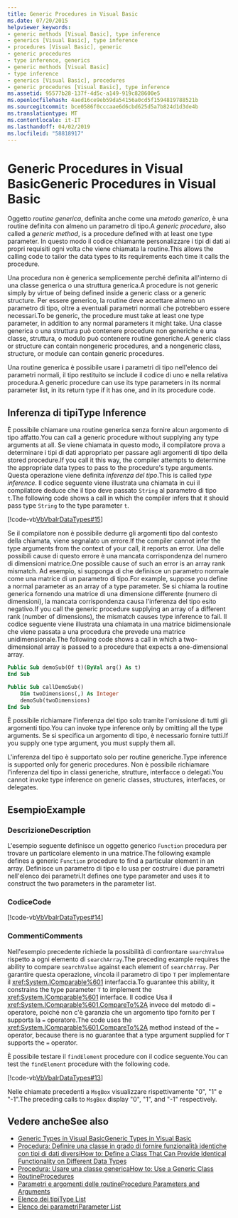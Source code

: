 ```yaml
---
title: Generic Procedures in Visual Basic
ms.date: 07/20/2015
helpviewer_keywords:
- generic methods [Visual Basic], type inference
- generics [Visual Basic], type inference
- procedures [Visual Basic], generic
- generic procedures
- type inference, generics
- generic methods [Visual Basic]
- type inference
- generics [Visual Basic], procedures
- generic procedures [Visual Basic], type inference
ms.assetid: 95577b28-137f-4d5c-a149-919c828600e5
ms.openlocfilehash: 4aed16ce9eb59da54156a0cd5f1594819788521b
ms.sourcegitcommit: bce0586f0cccaae6d6cbd625d5a7b824d1d3de4b
ms.translationtype: MT
ms.contentlocale: it-IT
ms.lasthandoff: 04/02/2019
ms.locfileid: "58818917"
---
```

# <a name="generic-procedures-in-visual-basic"></a><span data-ttu-id="0fe05-102">Generic Procedures in Visual Basic</span><span class="sxs-lookup"><span data-stu-id="0fe05-102">Generic Procedures in Visual Basic</span></span>
<span data-ttu-id="0fe05-103">Oggetto *routine generica*, definita anche come una *metodo generico*, è una routine definita con almeno un parametro di tipo.</span><span class="sxs-lookup"><span data-stu-id="0fe05-103">A *generic procedure*, also called a *generic method*, is a procedure defined with at least one type parameter.</span></span> <span data-ttu-id="0fe05-104">In questo modo il codice chiamante personalizzare i tipi di dati ai propri requisiti ogni volta che viene chiamata la routine.</span><span class="sxs-lookup"><span data-stu-id="0fe05-104">This allows the calling code to tailor the data types to its requirements each time it calls the procedure.</span></span>  
  
 <span data-ttu-id="0fe05-105">Una procedura non è generica semplicemente perché definita all'interno di una classe generica o una struttura generica.</span><span class="sxs-lookup"><span data-stu-id="0fe05-105">A procedure is not generic simply by virtue of being defined inside a generic class or a generic structure.</span></span> <span data-ttu-id="0fe05-106">Per essere generico, la routine deve accettare almeno un parametro di tipo, oltre a eventuali parametri normali che potrebbero essere necessari.</span><span class="sxs-lookup"><span data-stu-id="0fe05-106">To be generic, the procedure must take at least one type parameter, in addition to any normal parameters it might take.</span></span> <span data-ttu-id="0fe05-107">Una classe generica o una struttura può contenere procedure non generiche e una classe, struttura, o modulo può contenere routine generiche.</span><span class="sxs-lookup"><span data-stu-id="0fe05-107">A generic class or structure can contain nongeneric procedures, and a nongeneric class, structure, or module can contain generic procedures.</span></span>  
  
 <span data-ttu-id="0fe05-108">Una routine generica è possibile usare i parametri di tipo nell'elenco dei parametri normali, il tipo restituito se include il codice di uno e nella relativa procedura.</span><span class="sxs-lookup"><span data-stu-id="0fe05-108">A generic procedure can use its type parameters in its normal parameter list, in its return type if it has one, and in its procedure code.</span></span>  
  
## <a name="type-inference"></a><span data-ttu-id="0fe05-109">Inferenza di tipi</span><span class="sxs-lookup"><span data-stu-id="0fe05-109">Type Inference</span></span>  
 <span data-ttu-id="0fe05-110">È possibile chiamare una routine generica senza fornire alcun argomento di tipo affatto.</span><span class="sxs-lookup"><span data-stu-id="0fe05-110">You can call a generic procedure without supplying any type arguments at all.</span></span> <span data-ttu-id="0fe05-111">Se viene chiamata in questo modo, il compilatore prova a determinare i tipi di dati appropriato per passare agli argomenti di tipo della stored procedure.</span><span class="sxs-lookup"><span data-stu-id="0fe05-111">If you call it this way, the compiler attempts to determine the appropriate data types to pass to the procedure's type arguments.</span></span> <span data-ttu-id="0fe05-112">Questa operazione viene definita *inferenza del tipo*.</span><span class="sxs-lookup"><span data-stu-id="0fe05-112">This is called *type inference*.</span></span> <span data-ttu-id="0fe05-113">Il codice seguente viene illustrata una chiamata in cui il compilatore deduce che il tipo deve passato `String` al parametro di tipo `t`.</span><span class="sxs-lookup"><span data-stu-id="0fe05-113">The following code shows a call in which the compiler infers that it should pass type `String` to the type parameter `t`.</span></span>  
  
 [!code-vb[VbVbalrDataTypes#15](~/samples/snippets/visualbasic/VS_Snippets_VBCSharp/VbVbalrDataTypes/VB/Class1.vb#15)]  
  
 <span data-ttu-id="0fe05-114">Se il compilatore non è possibile dedurre gli argomenti tipo dal contesto della chiamata, viene segnalato un errore.</span><span class="sxs-lookup"><span data-stu-id="0fe05-114">If the compiler cannot infer the type arguments from the context of your call, it reports an error.</span></span> <span data-ttu-id="0fe05-115">Una delle possibili cause di questo errore è una mancata corrispondenza del numero di dimensioni matrice.</span><span class="sxs-lookup"><span data-stu-id="0fe05-115">One possible cause of such an error is an array rank mismatch.</span></span> <span data-ttu-id="0fe05-116">Ad esempio, si supponga di che definisce un parametro normale come una matrice di un parametro di tipo.</span><span class="sxs-lookup"><span data-stu-id="0fe05-116">For example, suppose you define a normal parameter as an array of a type parameter.</span></span> <span data-ttu-id="0fe05-117">Se si chiama la routine generica fornendo una matrice di una dimensione differente (numero di dimensioni), la mancata corrispondenza causa l'inferenza del tipo esito negativo.</span><span class="sxs-lookup"><span data-stu-id="0fe05-117">If you call the generic procedure supplying an array of a different rank (number of dimensions), the mismatch causes type inference to fail.</span></span> <span data-ttu-id="0fe05-118">Il codice seguente viene illustrata una chiamata in una matrice bidimensionale che viene passata a una procedura che prevede una matrice unidimensionale.</span><span class="sxs-lookup"><span data-stu-id="0fe05-118">The following code shows a call in which a two-dimensional array is passed to a procedure that expects a one-dimensional array.</span></span>  
  
```vb  
Public Sub demoSub(Of t)(ByVal arg() As t)
End Sub

Public Sub callDemoSub()
    Dim twoDimensions(,) As Integer
    demoSub(twoDimensions)
End Sub
```
  
 <span data-ttu-id="0fe05-119">È possibile richiamare l'inferenza del tipo solo tramite l'omissione di tutti gli argomenti tipo.</span><span class="sxs-lookup"><span data-stu-id="0fe05-119">You can invoke type inference only by omitting all the type arguments.</span></span> <span data-ttu-id="0fe05-120">Se si specifica un argomento di tipo, è necessario fornire tutti.</span><span class="sxs-lookup"><span data-stu-id="0fe05-120">If you supply one type argument, you must supply them all.</span></span>  
  
 <span data-ttu-id="0fe05-121">L'inferenza del tipo è supportato solo per routine generiche.</span><span class="sxs-lookup"><span data-stu-id="0fe05-121">Type inference is supported only for generic procedures.</span></span> <span data-ttu-id="0fe05-122">Non è possibile richiamare l'inferenza del tipo in classi generiche, strutture, interfacce o delegati.</span><span class="sxs-lookup"><span data-stu-id="0fe05-122">You cannot invoke type inference on generic classes, structures, interfaces, or delegates.</span></span>  
  
## <a name="example"></a><span data-ttu-id="0fe05-123">Esempio</span><span class="sxs-lookup"><span data-stu-id="0fe05-123">Example</span></span>  
  
### <a name="description"></a><span data-ttu-id="0fe05-124">Descrizione</span><span class="sxs-lookup"><span data-stu-id="0fe05-124">Description</span></span>  
 <span data-ttu-id="0fe05-125">L'esempio seguente definisce un oggetto generico `Function` procedura per trovare un particolare elemento in una matrice.</span><span class="sxs-lookup"><span data-stu-id="0fe05-125">The following example defines a generic `Function` procedure to find a particular element in an array.</span></span> <span data-ttu-id="0fe05-126">Definisce un parametro di tipo e lo usa per costruire i due parametri nell'elenco dei parametri.</span><span class="sxs-lookup"><span data-stu-id="0fe05-126">It defines one type parameter and uses it to construct the two parameters in the parameter list.</span></span>  
  
### <a name="code"></a><span data-ttu-id="0fe05-127">Codice</span><span class="sxs-lookup"><span data-stu-id="0fe05-127">Code</span></span>  
 [!code-vb[VbVbalrDataTypes#14](~/samples/snippets/visualbasic/VS_Snippets_VBCSharp/VbVbalrDataTypes/VB/Class1.vb#14)]  
  
### <a name="comments"></a><span data-ttu-id="0fe05-128">Commenti</span><span class="sxs-lookup"><span data-stu-id="0fe05-128">Comments</span></span>  
 <span data-ttu-id="0fe05-129">Nell'esempio precedente richiede la possibilità di confrontare `searchValue` rispetto a ogni elemento di `searchArray`.</span><span class="sxs-lookup"><span data-stu-id="0fe05-129">The preceding example requires the ability to compare `searchValue` against each element of `searchArray`.</span></span> <span data-ttu-id="0fe05-130">Per garantire questa operazione, vincola il parametro di tipo `T` per implementare il <xref:System.IComparable%601> interfaccia.</span><span class="sxs-lookup"><span data-stu-id="0fe05-130">To guarantee this ability, it constrains the type parameter `T` to implement the <xref:System.IComparable%601> interface.</span></span> <span data-ttu-id="0fe05-131">Il codice Usa il <xref:System.IComparable%601.CompareTo%2A> invece del metodo di `=` operatore, poiché non c'è garanzia che un argomento tipo fornito per `T` supporta la `=` operatore.</span><span class="sxs-lookup"><span data-stu-id="0fe05-131">The code uses the <xref:System.IComparable%601.CompareTo%2A> method instead of the `=` operator, because there is no guarantee that a type argument supplied for `T` supports the `=` operator.</span></span>  
  
 <span data-ttu-id="0fe05-132">È possibile testare il `findElement` procedure con il codice seguente.</span><span class="sxs-lookup"><span data-stu-id="0fe05-132">You can test the `findElement` procedure with the following code.</span></span>  
  
 [!code-vb[VbVbalrDataTypes#13](~/samples/snippets/visualbasic/VS_Snippets_VBCSharp/VbVbalrDataTypes/VB/Class1.vb#13)]  
  
 <span data-ttu-id="0fe05-133">Nelle chiamate precedenti a `MsgBox` visualizzare rispettivamente "0", "1" e "-1".</span><span class="sxs-lookup"><span data-stu-id="0fe05-133">The preceding calls to `MsgBox` display "0", "1", and "-1" respectively.</span></span>  
  
## <a name="see-also"></a><span data-ttu-id="0fe05-134">Vedere anche</span><span class="sxs-lookup"><span data-stu-id="0fe05-134">See also</span></span>

- [<span data-ttu-id="0fe05-135">Generic Types in Visual Basic</span><span class="sxs-lookup"><span data-stu-id="0fe05-135">Generic Types in Visual Basic</span></span>](../../../../visual-basic/programming-guide/language-features/data-types/generic-types.md)
- [<span data-ttu-id="0fe05-136">Procedura: Definire una classe in grado di fornire funzionalità identiche con tipi di dati diversi</span><span class="sxs-lookup"><span data-stu-id="0fe05-136">How to: Define a Class That Can Provide Identical Functionality on Different Data Types</span></span>](../../../../visual-basic/programming-guide/language-features/data-types/how-to-define-a-class-that-can-provide-identical-functionality.md)
- [<span data-ttu-id="0fe05-137">Procedura: Usare una classe generica</span><span class="sxs-lookup"><span data-stu-id="0fe05-137">How to: Use a Generic Class</span></span>](../../../../visual-basic/programming-guide/language-features/data-types/how-to-use-a-generic-class.md)
- [<span data-ttu-id="0fe05-138">Routine</span><span class="sxs-lookup"><span data-stu-id="0fe05-138">Procedures</span></span>](../../../../visual-basic/programming-guide/language-features/procedures/index.md)
- [<span data-ttu-id="0fe05-139">Parametri e argomenti delle routine</span><span class="sxs-lookup"><span data-stu-id="0fe05-139">Procedure Parameters and Arguments</span></span>](../../../../visual-basic/programming-guide/language-features/procedures/procedure-parameters-and-arguments.md)
- [<span data-ttu-id="0fe05-140">Elenco dei tipi</span><span class="sxs-lookup"><span data-stu-id="0fe05-140">Type List</span></span>](../../../../visual-basic/language-reference/statements/type-list.md)
- [<span data-ttu-id="0fe05-141">Elenco dei parametri</span><span class="sxs-lookup"><span data-stu-id="0fe05-141">Parameter List</span></span>](../../../../visual-basic/language-reference/statements/parameter-list.md)
